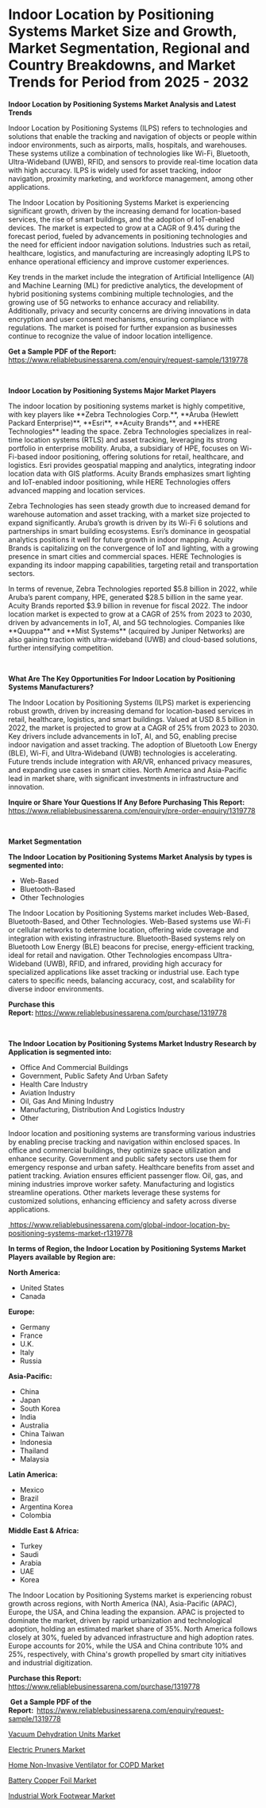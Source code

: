 <p><h1>Indoor Location by Positioning Systems Market Size and Growth, Market Segmentation, Regional and Country Breakdowns, and Market Trends for Period from 2025 -  2032</h1></p><p><strong>Indoor Location by Positioning Systems Market Analysis and Latest Trends</strong></p>
<p><p>Indoor Location by Positioning Systems (ILPS) refers to technologies and solutions that enable the tracking and navigation of objects or people within indoor environments, such as airports, malls, hospitals, and warehouses. These systems utilize a combination of technologies like Wi-Fi, Bluetooth, Ultra-Wideband (UWB), RFID, and sensors to provide real-time location data with high accuracy. ILPS is widely used for asset tracking, indoor navigation, proximity marketing, and workforce management, among other applications.</p><p>The Indoor Location by Positioning Systems Market is experiencing significant growth, driven by the increasing demand for location-based services, the rise of smart buildings, and the adoption of IoT-enabled devices. The market is expected to grow at a CAGR of 9.4% during the forecast period, fueled by advancements in positioning technologies and the need for efficient indoor navigation solutions. Industries such as retail, healthcare, logistics, and manufacturing are increasingly adopting ILPS to enhance operational efficiency and improve customer experiences.</p><p>Key trends in the market include the integration of Artificial Intelligence (AI) and Machine Learning (ML) for predictive analytics, the development of hybrid positioning systems combining multiple technologies, and the growing use of 5G networks to enhance accuracy and reliability. Additionally, privacy and security concerns are driving innovations in data encryption and user consent mechanisms, ensuring compliance with regulations. The market is poised for further expansion as businesses continue to recognize the value of indoor location intelligence.</p></p>
<p><strong>Get a Sample PDF of the Report:&nbsp;</strong> <a href="https://www.reliablebusinessarena.com/enquiry/request-sample/1319778?utm_campaign=1990&utm_medium=2&utm_source=Github&utm_content=ia&utm_term=20012025&utm_id=indoor-location-by-positioning-systems">https://www.reliablebusinessarena.com/enquiry/request-sample/1319778</a></p>
<p>&nbsp;</p>
<p><strong>Indoor Location by Positioning Systems Major Market Players</strong></p>
<p><p>The indoor location by positioning systems market is highly competitive, with key players like **Zebra Technologies Corp.**, **Aruba (Hewlett Packard Enterprise)**, **Esri**, **Acuity Brands**, and **HERE Technologies** leading the space. Zebra Technologies specializes in real-time location systems (RTLS) and asset tracking, leveraging its strong portfolio in enterprise mobility. Aruba, a subsidiary of HPE, focuses on Wi-Fi-based indoor positioning, offering solutions for retail, healthcare, and logistics. Esri provides geospatial mapping and analytics, integrating indoor location data with GIS platforms. Acuity Brands emphasizes smart lighting and IoT-enabled indoor positioning, while HERE Technologies offers advanced mapping and location services.</p><p>Zebra Technologies has seen steady growth due to increased demand for warehouse automation and asset tracking, with a market size projected to expand significantly. Aruba’s growth is driven by its Wi-Fi 6 solutions and partnerships in smart building ecosystems. Esri’s dominance in geospatial analytics positions it well for future growth in indoor mapping. Acuity Brands is capitalizing on the convergence of IoT and lighting, with a growing presence in smart cities and commercial spaces. HERE Technologies is expanding its indoor mapping capabilities, targeting retail and transportation sectors.</p><p>In terms of revenue, Zebra Technologies reported $5.8 billion in 2022, while Aruba’s parent company, HPE, generated $28.5 billion in the same year. Acuity Brands reported $3.9 billion in revenue for fiscal 2022. The indoor location market is expected to grow at a CAGR of 25% from 2023 to 2030, driven by advancements in IoT, AI, and 5G technologies. Companies like **Quuppa** and **Mist Systems** (acquired by Juniper Networks) are also gaining traction with ultra-wideband (UWB) and cloud-based solutions, further intensifying competition.</p></p>
<p>&nbsp;</p>
<p><strong>What Are The Key Opportunities For Indoor Location by Positioning Systems Manufacturers?</strong></p>
<p><p>The Indoor Location by Positioning Systems (ILPS) market is experiencing robust growth, driven by increasing demand for location-based services in retail, healthcare, logistics, and smart buildings. Valued at USD 8.5 billion in 2022, the market is projected to grow at a CAGR of 25% from 2023 to 2030. Key drivers include advancements in IoT, AI, and 5G, enabling precise indoor navigation and asset tracking. The adoption of Bluetooth Low Energy (BLE), Wi-Fi, and Ultra-Wideband (UWB) technologies is accelerating. Future trends include integration with AR/VR, enhanced privacy measures, and expanding use cases in smart cities. North America and Asia-Pacific lead in market share, with significant investments in infrastructure and innovation.</p></p>
<p><strong>Inquire or Share Your Questions If Any Before Purchasing This Report:</strong> <a href="https://www.reliablebusinessarena.com/enquiry/pre-order-enquiry/1319778?utm_campaign=1990&utm_medium=2&utm_source=Github&utm_content=ia&utm_term=20012025&utm_id=indoor-location-by-positioning-systems">https://www.reliablebusinessarena.com/enquiry/pre-order-enquiry/1319778</a></p>
<p>&nbsp;</p>
<p><strong>Market Segmentation</strong></p>
<p><strong>The Indoor Location by Positioning Systems Market Analysis by types is segmented into:</strong></p>
<p><ul><li>Web-Based</li><li>Bluetooth-Based</li><li>Other Technologies</li></ul></p>
<p><p>The Indoor Location by Positioning Systems market includes Web-Based, Bluetooth-Based, and Other Technologies. Web-Based systems use Wi-Fi or cellular networks to determine location, offering wide coverage and integration with existing infrastructure. Bluetooth-Based systems rely on Bluetooth Low Energy (BLE) beacons for precise, energy-efficient tracking, ideal for retail and navigation. Other Technologies encompass Ultra-Wideband (UWB), RFID, and infrared, providing high accuracy for specialized applications like asset tracking or industrial use. Each type caters to specific needs, balancing accuracy, cost, and scalability for diverse indoor environments.</p></p>
<p><strong>Purchase this Report:&nbsp;</strong><a href="https://www.reliablebusinessarena.com/purchase/1319778?utm_campaign=1990&utm_medium=2&utm_source=Github&utm_content=ia&utm_term=20012025&utm_id=indoor-location-by-positioning-systems">https://www.reliablebusinessarena.com/purchase/1319778</a></p>
<p>&nbsp;</p>
<p><strong>The Indoor Location by Positioning Systems Market Industry Research by Application is segmented into:</strong></p>
<p><ul><li>Office And Commercial Buildings</li><li>Government, Public Safety And Urban Safety</li><li>Health Care Industry</li><li>Aviation Industry</li><li>Oil, Gas And Mining Industry</li><li>Manufacturing, Distribution And Logistics Industry</li><li>Other</li></ul></p>
<p><p>Indoor location and positioning systems are transforming various industries by enabling precise tracking and navigation within enclosed spaces. In office and commercial buildings, they optimize space utilization and enhance security. Government and public safety sectors use them for emergency response and urban safety. Healthcare benefits from asset and patient tracking. Aviation ensures efficient passenger flow. Oil, gas, and mining industries improve worker safety. Manufacturing and logistics streamline operations. Other markets leverage these systems for customized solutions, enhancing efficiency and safety across diverse applications.</p></p>
<p><a href="https://www.reliablebusinessarena.com/global-indoor-location-by-positioning-systems-market-r1319778?utm_campaign=1990&utm_medium=2&utm_source=Github&utm_content=ia&utm_term=20012025&utm_id=indoor-location-by-positioning-systems">&nbsp;https://www.reliablebusinessarena.com/global-indoor-location-by-positioning-systems-market-r1319778</a></p>
<p><strong>In terms of Region, the Indoor Location by Positioning Systems Market Players available by Region are:</strong></p>
<p>
    <p> <strong> North America: </strong>
        <ul>
            <li>United States</li>
            <li>Canada</li>
        </ul>
        </p> 
    <p> <strong> Europe: </strong>
        <ul>
            <li>Germany</li>
            <li>France</li>
            <li>U.K.</li>
            <li>Italy</li>
            <li>Russia</li>
        </ul>
        </p> 
    <p> <strong> Asia-Pacific: </strong>
        <ul>
            <li>China</li>
            <li>Japan</li>
            <li>South Korea</li>
            <li>India</li>
            <li>Australia</li>
            <li>China Taiwan</li>
            <li>Indonesia</li>
            <li>Thailand</li>
            <li>Malaysia</li>
        </ul>
        </p> 
    <p> <strong> Latin America: </strong>
        <ul>
            <li>Mexico</li>
            <li>Brazil</li>
            <li>Argentina Korea</li>
            <li>Colombia</li>
        </ul>
        </p> 
    <p> <strong> Middle East & Africa: </strong>
        <ul>
            <li>Turkey</li>
            <li>Saudi</li>
            <li>Arabia</li>
            <li>UAE</li>
            <li>Korea</li>
        </ul>
    </p>
    </p>
<p><p>The Indoor Location by Positioning Systems market is experiencing robust growth across regions, with North America (NA), Asia-Pacific (APAC), Europe, the USA, and China leading the expansion. APAC is projected to dominate the market, driven by rapid urbanization and technological adoption, holding an estimated market share of 35%. North America follows closely at 30%, fueled by advanced infrastructure and high adoption rates. Europe accounts for 20%, while the USA and China contribute 10% and 25%, respectively, with China's growth propelled by smart city initiatives and industrial digitization.</p></p>
<p><strong>Purchase this Report: </strong><a href="https://www.reliablebusinessarena.com/purchase/1319778?utm_campaign=1990&utm_medium=2&utm_source=Github&utm_content=ia&utm_term=20012025&utm_id=indoor-location-by-positioning-systems">https://www.reliablebusinessarena.com/purchase/1319778</a></p>
<p>&nbsp;<strong>Get a Sample PDF of the Report:&nbsp;&nbsp;</strong><a href="https://www.reliablebusinessarena.com/enquiry/request-sample/1319778?utm_campaign=1990&utm_medium=2&utm_source=Github&utm_content=ia&utm_term=20012025&utm_id=indoor-location-by-positioning-systems">https://www.reliablebusinessarena.com/enquiry/request-sample/1319778</a></p>
<p><strong></strong></p>
<p><p><a href="https://www.linkedin.com/pulse/44-cagr-vacuum-dehydration-units-market-2025-2032-growth-analysis-7l85f?utm_campaign=1990&utm_medium=2&utm_source=Github&utm_content=ia&utm_term=20012025&utm_id=indoor-location-by-positioning-systems">Vacuum Dehydration Units Market</a></p><p><a href="https://www.linkedin.com/pulse/electric-pruners-market-segmentation-in-depth-analysis-vineyardfruit-dgsic?utm_campaign=1990&utm_medium=2&utm_source=Github&utm_content=ia&utm_term=20012025&utm_id=indoor-location-by-positioning-systems">Electric Pruners Market</a></p><p><a href="https://www.linkedin.com/pulse/exploring-148-growth-home-non-invasive-ventilator-copd-4rvgc?utm_campaign=1990&utm_medium=2&utm_source=Github&utm_content=ia&utm_term=20012025&utm_id=indoor-location-by-positioning-systems">Home Non-Invasive Ventilator for COPD Market</a></p><p><a href="https://www.linkedin.com/pulse/market-dynamics-future-trends-global-battery-copper-foil-sector-xe0ff?utm_campaign=1990&utm_medium=2&utm_source=Github&utm_content=ia&utm_term=20012025&utm_id=indoor-location-by-positioning-systems">Battery Copper Foil Market</a></p><p><a href="https://www.linkedin.com/pulse/analyzing-industrial-work-footwear-market-dynamics-growth-drivers-uvi2e?utm_campaign=1990&utm_medium=2&utm_source=Github&utm_content=ia&utm_term=20012025&utm_id=indoor-location-by-positioning-systems">Industrial Work Footwear Market</a></p></p>